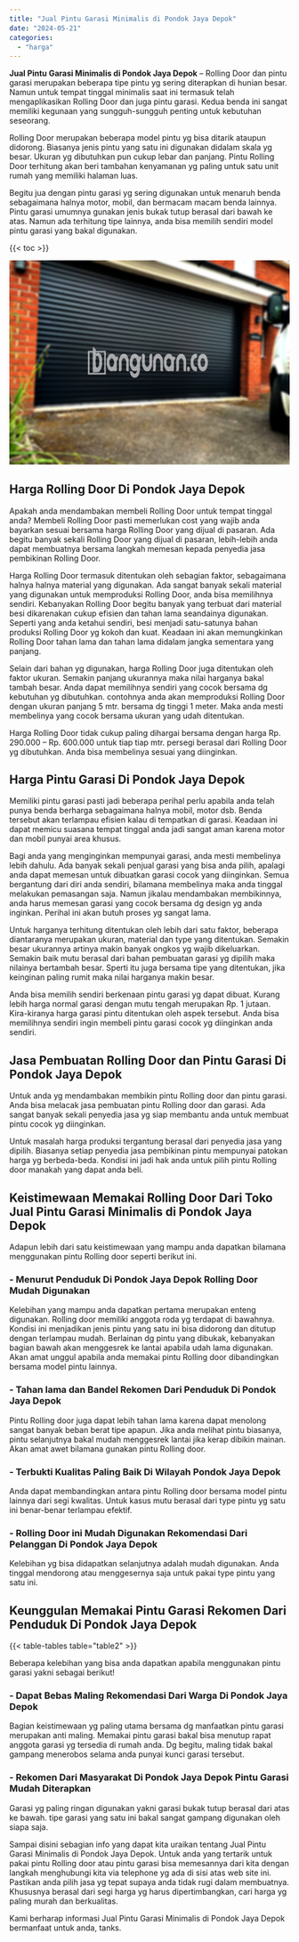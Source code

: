 ```yaml
---
title: "Jual Pintu Garasi Minimalis di Pondok Jaya Depok"
date: "2024-05-21"
categories: 
  - "harga"
---
```


**Jual Pintu Garasi Minimalis di Pondok Jaya Depok** – Rolling Door dan pintu garasi merupakan beberapa tipe pintu yg sering diterapkan di hunian besar. Namun untuk tempat tinggal minimalis saat ini termasuk telah mengaplikasikan Rolling Door dan juga pintu garasi. Kedua benda ini sangat memiliki kegunaan yang sungguh-sungguh penting untuk kebutuhan seseorang.

Rolling Door merupakan beberapa model pintu yg bisa ditarik ataupun didorong. Biasanya jenis pintu yang satu ini digunakan didalam skala yg besar. Ukuran yg dibutuhkan pun cukup lebar dan panjang. Pintu Rolling Door terhitung akan beri tambahan kenyamanan yg paling untuk satu unit rumah yang memiliki halaman luas.

Begitu jua dengan pintu garasi yg sering digunakan untuk menaruh benda sebagaimana halnya motor, mobil, dan bermacam macam benda lainnya. Pintu garasi umumnya gunakan jenis bukak tutup berasal dari bawah ke atas. Namun ada terhitung tipe lainnya, anda bisa memilih sendiri model pintu garasi yang bakal digunakan.

{{< toc >}}

![Jual Pintu Garasi Minimalis di Pondok Jaya Depok](/images/pintu-garasi-29.png)

## Harga Rolling Door Di Pondok Jaya Depok

Apakah anda mendambakan membeli Rolling Door untuk tempat tinggal anda? Membeli Rolling Door pasti memerlukan cost yang wajib anda bayarkan sesuai bersama harga Rolling Door yang dijual di pasaran. Ada begitu banyak sekali Rolling Door yang dijual di pasaran, lebih-lebih anda dapat membuatnya bersama langkah memesan kepada penyedia jasa pembikinan Rolling Door.

Harga Rolling Door termasuk ditentukan oleh sebagian faktor, sebagaimana halnya halnya material yang digunakan. Ada sangat banyak sekali material yang digunakan untuk memproduksi Rolling Door, anda bisa memilihnya sendiri. Kebanyakan Rolling Door begitu banyak yang terbuat dari material besi dikarenakan cukup efisien dan tahan lama seandainya digunakan. Seperti yang anda ketahui sendiri, besi menjadi satu-satunya bahan produksi Rolling Door yg kokoh dan kuat. Keadaan ini akan memungkinkan Rolling Door tahan lama dan tahan lama didalam jangka sementara yang panjang.

Selain dari bahan yg digunakan, harga Rolling Door juga ditentukan oleh faktor ukuran. Semakin panjang ukurannya maka nilai harganya bakal tambah besar. Anda dapat memilihnya sendiri yang cocok bersama dg kebutuhan yg dibutuhkan. contohnya anda akan memproduksi Rolling Door dengan ukuran panjang 5 mtr. bersama dg tinggi 1 meter. Maka anda mesti membelinya yang cocok bersama ukuran yang udah ditentukan.

Harga Rolling Door tidak cukup paling dihargai bersama dengan harga Rp. 290.000 – Rp. 600.000 untuk tiap tiap mtr. persegi berasal dari Rolling Door yg dibutuhkan. Anda bisa membelinya sesuai yang diinginkan.

## Harga Pintu Garasi Di Pondok Jaya Depok

Memiliki pintu garasi pasti jadi beberapa perihal perlu apabila anda telah punya benda berharga sebagaimana halnya mobil, motor dsb. Benda tersebut akan terlampau efisien kalau di tempatkan di garasi. Keadaan ini dapat memicu suasana tempat tinggal anda jadi sangat aman karena motor dan mobil punyai area khusus.

Bagi anda yang menginginkan mempunyai garasi, anda mesti membelinya lebih dahulu. Ada banyak sekali penjual garasi yang bisa anda pilih, apalagi anda dapat memesan untuk dibuatkan garasi cocok yang diinginkan. Semua bergantung dari diri anda sendiri, bilamana membelinya maka anda tinggal melakukan pemasangan saja. Namun jikalau mendambakan membikinnya, anda harus memesan garasi yang cocok bersama dg design yg anda inginkan. Perihal ini akan butuh proses yg sangat lama.

Untuk harganya terhitung ditentukan oleh lebih dari satu faktor, beberapa diantaranya merupakan ukuran, material dan type yang ditentukan. Semakin besar ukurannya artinya makin banyak ongkos yg wajib dikeluarkan. Semakin baik mutu berasal dari bahan pembuatan garasi yg dipilih maka nilainya bertambah besar. Sperti itu juga bersama tipe yang ditentukan, jika keinginan paling rumit maka nilai harganya makin besar.

Anda bisa memilih sendiri berkenaan pintu garasi yg dapat dibuat. Kurang lebih harga normal garasi dengan mutu tengah merupakan Rp. 1 jutaan. Kira-kiranya harga garasi pintu ditentukan oleh aspek tersebut. Anda bisa memilihnya sendiri ingin membeli pintu garasi cocok yg diinginkan anda sendiri.

## Jasa Pembuatan Rolling Door dan Pintu Garasi Di Pondok Jaya Depok

Untuk anda yg mendambakan membikin pintu Rolling door dan pintu garasi. Anda bisa melacak jasa pembuatan pintu Rolling door dan garasi. Ada sangat banyak sekali penyedia jasa yg siap membantu anda untuk membuat pintu cocok yg diinginkan.

Untuk masalah harga produksi tergantung berasal dari penyedia jasa yang dipilih. Biasanya setiap penyedia jasa pembikinan pintu mempunyai patokan harga yg berbeda-beda. Kondisi ini jadi hak anda untuk pilih pintu Rolling door manakah yang dapat anda beli.

## Keistimewaan Memakai Rolling Door Dari Toko Jual Pintu Garasi Minimalis di Pondok Jaya Depok

Adapun lebih dari satu keistimewaan yang mampu anda dapatkan bilamana menggunakan pintu Rolling door seperti berikut ini.

### \- Menurut Penduduk Di Pondok Jaya Depok Rolling Door Mudah Digunakan

Kelebihan yang mampu anda dapatkan pertama merupakan enteng digunakan. Rolling door memiliki anggota roda yg terdapat di bawahnya. Kondisi ini menjadikan jenis pintu yang satu ini bisa didorong dan ditutup dengan terlampau mudah. Berlainan dg pintu yang dibukak, kebanyakan bagian bawah akan menggesrek ke lantai apabila udah lama digunakan. Akan amat unggul apabila anda memakai pintu Rolling door dibandingkan bersama model pintu lainnya.

### \- Tahan lama dan Bandel Rekomen Dari Penduduk Di Pondok Jaya Depok

Pintu Rolling door juga dapat lebih tahan lama karena dapat menolong sangat banyak beban berat tipe apapun. Jika anda melihat pintu biasanya, pintu selanjutnya bakal mudah menggesrek lantai jika kerap dibikin mainan. Akan amat awet bilamana gunakan pintu Rolling door.

### \- Terbukti Kualitas Paling Baik Di Wilayah Pondok Jaya Depok

Anda dapat membandingkan antara pintu Rolling door bersama model pintu lainnya dari segi kwalitas. Untuk kasus mutu berasal dari type pintu yg satu ini benar-benar terlampau efektif.

### \- Rolling Door ini Mudah Digunakan Rekomendasi Dari Pelanggan Di Pondok Jaya Depok

Kelebihan yg bisa didapatkan selanjutnya adalah mudah digunakan. Anda tinggal mendorong atau menggesernya saja untuk pakai type pintu yang satu ini.

## Keunggulan Memakai Pintu Garasi Rekomen Dari Penduduk Di Pondok Jaya Depok

{{< table-tables table="table2" >}}

Beberapa kelebihan yang bisa anda dapatkan apabila menggunakan pintu garasi yakni sebagai berikut!

### \- Dapat Bebas Maling Rekomendasi Dari Warga Di Pondok Jaya Depok

Bagian keistimewaan yg paling utama bersama dg manfaatkan pintu garasi merupakan anti maling. Memakai pintu garasi bakal bisa menutup rapat anggota garasi yg tersedia di rumah anda. Dg begitu, maling tidak bakal gampang menerobos selama anda punyai kunci garasi tersebut.

### \- Rekomen Dari Masyarakat Di Pondok Jaya Depok Pintu Garasi Mudah Diterapkan

Garasi yg paling ringan digunakan yakni garasi bukak tutup berasal dari atas ke bawah. tipe garasi yang satu ini bakal sangat gampang digunakan oleh siapa saja.

Sampai disini sebagian info yang dapat kita uraikan tentang Jual Pintu Garasi Minimalis di Pondok Jaya Depok. Untuk anda yang tertarik untuk pakai pintu Rolling door atau pintu garasi bisa memesannya dari kita dengan langkah menghubungi kita via telephone yg ada di sisi atas web site ini. Pastikan anda pilih jasa yg tepat supaya anda tidak rugi dalam membuatnya. Khususnya berasal dari segi harga yg harus dipertimbangkan, cari harga yg paling murah dan berkualitas.

Kami berharap informasi Jual Pintu Garasi Minimalis di Pondok Jaya Depok bermanfaat untuk anda, tanks.
